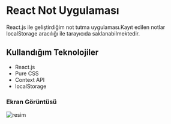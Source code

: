 # React Not Uygulaması
React.js ile geliştirdiğim not tutma uygulaması.Kayıt edilen notlar localStorage aracılığı ile tarayıcıda saklanabilmektedir.

## Kullandığım Teknolojiler
* React.js
* Pure CSS
* Context API
* localStorage

### Ekran Görüntüsü
![resim](https://user-images.githubusercontent.com/58819819/218436261-14e49b83-7a5c-41fa-81d9-4863554e6714.png)
